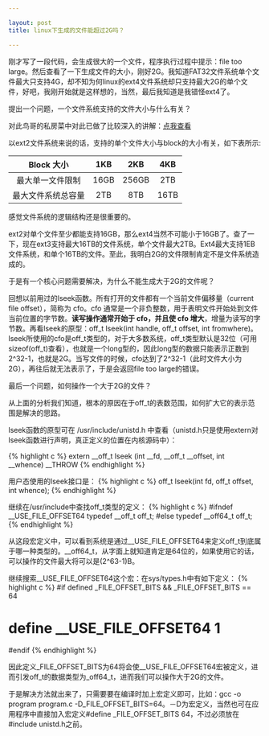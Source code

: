 ```yaml
---

layout: post
title: linux下生成的文件能超过2G吗？

---
```


刚才写了一段代码，会生成很大的一个文件，程序执行过程中提示：file too large。然后查看了一下生成文件的大小，刚好2G。我知道FAT32文件系统单个文件最大只支持4G，却不知为何linux的ext4文件系统却只支持最大2G的单个文件，好吧，我刚开始就是这样想的，当然，最后我知道是我错怪ext4了。

提出一个问题，一个文件系统支持的文件大小与什么有关？

对此鸟哥的私房菜中对此已做了比较深入的讲解：[点我查看](http://vbird.dic.ksu.edu.tw/linux_basic/0230filesystem.php#harddisk-inode)

以ext2文件系统来说的话，支持的单个文件大小与block的大小有关，如下表所示:

Block 大小          | 1KB  | 2KB  | 4KB 
:------------------:|:----:|:----:|:---:
最大单一文件限制    | 16GB | 256GB| 2TB 
最大文件系统总容量  | 2TB  | 8TB  | 16TB

感觉文件系统的逻辑结构还是很重要的。

ext2对单个文件至少都能支持16GB，那么ext4当然不可能小于16GB了。查了一下，现在ext3支持最大16TB的文件系统，单个文件最大2TB。Ext4最大支持1EB文件系统，和单个16TB的文件。至此，我明白2G的文件限制肯定不是文件系统造成的。

于是有一个核心问题需要解决，为什么不能生成大于2G的文件呢？

回想以前用过的lseek函数。所有打开的文件都有一个当前文件偏移量（current file offset），简称为 cfo。cfo 通常是一个非负整数，用于表明文件开始处到文件当前位置的字节数。**读写操作通常开始于 cfo，并且使 cfo 增大**，增量为读写的字节数。再看lseek的原型：off_t lseek(int handle, off_t offset, int fromwhere)。lseek所使用的cfo是off_t类型的，对于大多数系统，off_t类型默认是32位（可用sizeof(off_t)查看），也就是一个long型的，因此long型的数据只能表示正数到2^32-1，也就是2G。当写文件的时候，cfo达到了2^32-1（此时文件大小为2G），再往后就无法表示了，于是会返回file too large的错误。

最后一个问题，如何操作一个大于2G的文件？

从上面的分析我们知道，根本的原因在于off_t的表数范围，如何扩大它的表示范围是解决的思路。

lseek函数的原型可在 /usr/include/unistd.h 中查看（unistd.h只是使用extern对lseek函数进行声明，真正定义的位置在内核源码中）：

{% highlight c %}
extern __off_t lseek (int __fd, __off_t __offset, int __whence) __THROW
{% endhighlight %}

用户态使用的lseek接口是：
{% highlight c %}
off_t lseek(int fd, off_t offset, int whence);
{% endhighlight %}

继续在/usr/include中查找off_t类型的定义：
{% highlight c %}
#ifndef __USE_FILE_OFFSET64
typedef __off_t off_t;
#else
typedef __off64_t off_t;
{% endhighlight %}

从这段宏定义中，可以看到系统是通过__USE_FILE_OFFSET64来定义off_t到底属于哪一种类型的。__off64_t，从字面上就知道肯定是64位的，如果使用它的话，可以操作的文件最大将可以是(2^63-1)B。

继续搜索__USE_FILE_OFFSET64这个宏：在sys/types.h中有如下定义：
{% highlight c %}
#if defined _FILE_OFFSET_BITS && _FILE_OFFSET_BITS == 64
# define __USE_FILE_OFFSET64    1
#endif
{% endhighlight %}

因此定义_FILE_OFFSET_BITS为64将会使__USE_FILE_OFFSET64宏被定义，进而引发off_t的数据类型为_off64_t，进而我们可以操作大于2G的文件。

于是解决方法就出来了，只需要要在编译时加上宏定义即可，比如：gcc -o program program.c -D_FILE_OFFSET_BITS=64。－D为宏定义，当然也可在应用程序中直接加入宏定义#define _FILE_OFFSET_BITS 64，不过必须放在#include unistd.h之前。